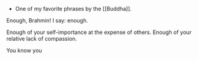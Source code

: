 - One of my favorite phrases by the [[Buddha]].

Enough, Brahmin!
I say: enough.

Enough of your self-importance at the expense of others.
Enough of your relative lack of compassion.

You know you 